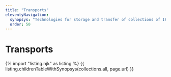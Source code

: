 ```yaml
---
title: "Transports"
eleventyNavigation:
  synopsys: "Technologies for storage and transfer of collections of IPLD blocks"
  order: 50
---
```


Transports
==========

{% import "listing.njk" as listing %}
{{ listing.childrenTableWithSynopsys(collections.all, page.url) }}
